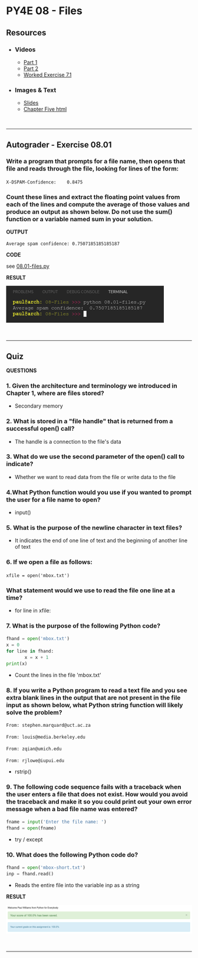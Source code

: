 # PY4E 08 - Files
## Resources

- ### Videos
  - [Part 1](https://youtu.be/9KJ-XeQ6ZlI)
  - [Part 2](https://youtu.be/0t4rvnySKR4)
  - [Worked Exercise 7.1](https://youtu.be/MHZ4KnFZ7Y0)
- ### Images & Text
  - [Slides](../Resources/Slides/Pythonlearn-07-Files.pptx)
  - [Chapter Five html](https://www.py4e.com/html3/07-files)

<br>

---

## Autograder - Exercise 08.01

### Write a program that prompts for a file name, then opens that file and reads through the file, looking for lines of the form:

`X-DSPAM-Confidence:    0.8475`

### Count these lines and extract the floating point values from each of the lines and compute the average of those values and produce an output as shown below. Do not use the sum() function or a variable named sum in your solution.

**OUTPUT**

`Average spam confidence: 0.7507185185185187`

**CODE**

see [08.01-files.py](08.01-files.py)

**RESULT**

![Console Output](08.01-ConsoleOutput.png)

<br>

---

## Quiz

**QUESTIONS**

### 1. Given the architecture and terminology we introduced in Chapter 1, where are files stored?

  - Secondary memory

### 2. What is stored in a "file handle" that is returned from a successful open() call?

  - The handle is a connection to the file's data

### 3. What do we use the second parameter of the open() call to indicate?

  - Whether we want to read data from the file or write data to the file

### 4.What Python function would you use if you wanted to prompt the user for a file name to open?

  - input()

### 5. What is the purpose of the newline character in text files?

  - It indicates the end of one line of text and the beginning of another line of text

### 6. If we open a file as follows:

`xfile = open('mbox.txt')`

### What statement would we use to read the file one line at a time?

  - for line in xfile:

### 7. What is the purpose of the following Python code?

```python
fhand = open('mbox.txt')
x = 0
for line in fhand:
       x = x + 1
print(x)
```

  - Count the lines in the file 'mbox.txt'

### 8. If you write a Python program to read a text file and you see extra blank lines in the output that are not present in the file input as shown below, what Python string function will likely solve the problem?

```
From: stephen.marquard@uct.ac.za
 
From: louis@media.berkeley.edu
 
From: zqian@umich.edu
 
From: rjlowe@iupui.edu
```

  - rstrip()

### 9.  The following code sequence fails with a traceback when the user enters a file that does not exist. How would you avoid the traceback and make it so you could print out your own error message when a bad file name was entered?

```python
fname = input('Enter the file name: ')
fhand = open(fname)
```

  - try / except

### 10. What does the following Python code do?

```python
fhand = open('mbox-short.txt')
inp = fhand.read()
```

  - Reads the entire file into the variable inp as a string

**RESULT**

![Quiz Result](08.02-QuizResult.png)

<br>

---
